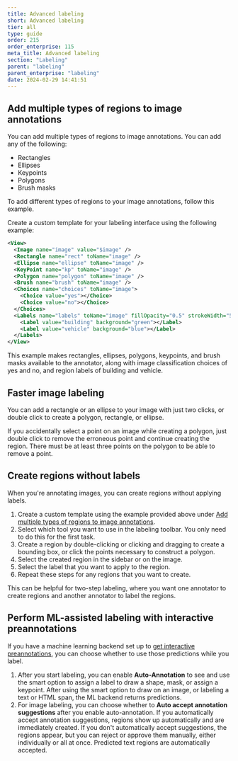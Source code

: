 ```yaml
---
title: Advanced labeling
short: Advanced labeling
tier: all
type: guide
order: 215
order_enterprise: 115
meta_title: Advanced labeling
section: "Labeling"
parent: "labeling"
parent_enterprise: "labeling"
date: 2024-02-29 14:41:51
---
```



## Add multiple types of regions to image annotations
You can add multiple types of regions to image annotations. You can add any of the following:
- Rectangles
- Ellipses
- Keypoints
- Polygons
- Brush masks

To add different types of regions to your image annotations, follow this example.

Create a custom template for your labeling interface using the following example:

```xml
<View>
  <Image name="image" value="$image" />
  <Rectangle name="rect" toName="image" />
  <Ellipse name="ellipse" toName="image" />
  <KeyPoint name="kp" toName="image" />
  <Polygon name="polygon" toName="image" />
  <Brush name="brush" toName="image" />
  <Choices name="choices" toName="image">
    <Choice value="yes"></Choice>
    <Choice value="no"></Choice>
  </Choices>
  <Labels name="labels" toName="image" fillOpacity="0.5" strokeWidth="5">
    <Label value="building" background="green"></Label>
    <Label value="vehicle" background="blue"></Label>
  </Labels>
</View>
```
This example makes rectangles, ellipses, polygons, keypoints, and brush masks available to the annotator, along with image classification choices of yes and no, and region labels of building and vehicle.

## Faster image labeling
You can add a rectangle or an ellipse to your image with just two clicks, or double click to create a polygon, rectangle, or ellipse. 

If you accidentally select a point on an image while creating a polygon, just double click to remove the erroneous point and continue creating the region. There must be at least three points on the polygon to be able to remove a point.

## Create regions without labels
When you're annotating images, you can create regions without applying labels. 

1. Create a custom template using the example provided above under [Add multiple types of regions to image annotations](#Add-multiple-types-of-regions-to-image-annotations).
2. Select which tool you want to use in the labeling toolbar. You only need to do this for the first task. 
3. Create a region by double-clicking or clicking and dragging to create a bounding box, or click the points necessary to construct a polygon.
4. Select the created region in the sidebar or on the image.
5. Select the label that you want to apply to the region.
6. Repeat these steps for any regions that you want to create.

This can be helpful for two-step labeling, where you want one annotator to create regions and another annotator to label the regions. 


## Perform ML-assisted labeling with interactive preannotations

If you have a machine learning backend set up to [get interactive preannotations](ml.html#Get-interactive-preannotations), you can choose whether to use those predictions while you label. 

1. After you start labeling, you can enable **Auto-Annotation** to see and use the smart option to assign a label to draw a shape, mask, or assign a keypoint. After using the smart option to draw on an image, or labeling a text or HTML span, the ML backend returns predictions.  
2. For image labeling, you can choose whether to **Auto accept annotation suggestions** after you enable auto-annotation. If you automatically accept annotation suggestions, regions show up automatically and are immediately created. If you don't automatically accept suggestions, the regions appear, but you can reject or approve them manually, either individually or all at once. Predicted text regions are automatically accepted.